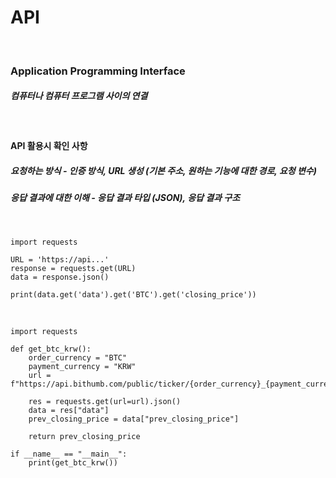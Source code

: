 # API 
<br/>

### Application Programming Interface
##### 컴퓨터나 컴퓨터 프로그램 사이의 연결 
<br/>

#### API 활용시 확인 사항 
##### 요청하는 방식 - 인증 방식, URL 생성 (기본 주소, 원하는 기능에 대한 경로, 요청 변수)
##### 응답 결과에 대한 이해 - 응답 결과 타입 (JSON), 응답 결과 구조 
<br/>

```
import requests

URL = 'https://api...'
response = requests.get(URL)
data = response.json()

print(data.get('data').get('BTC').get('closing_price'))
```
<br/>

```
import requests

def get_btc_krw():
    order_currency = "BTC"
    payment_currency = "KRW"
    url = f"https://api.bithumb.com/public/ticker/{order_currency}_{payment_currency}"

    res = requests.get(url=url).json()
    data = res["data"]
    prev_closing_price = data["prev_closing_price"]

    return prev_closing_price

if __name__ == "__main__":
    print(get_btc_krw())
```
<br/>
